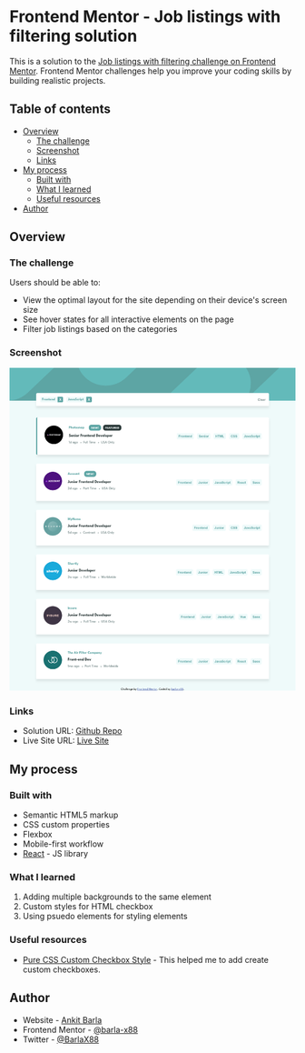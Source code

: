 # Frontend Mentor - Job listings with filtering solution

This is a solution to the [Job listings with filtering challenge on Frontend Mentor](https://www.frontendmentor.io/challenges/job-listings-with-filtering-ivstIPCt). Frontend Mentor challenges help you improve your coding skills by building realistic projects.

## Table of contents

- [Overview](#overview)
  - [The challenge](#the-challenge)
  - [Screenshot](#screenshot)
  - [Links](#links)
- [My process](#my-process)
  - [Built with](#built-with)
  - [What I learned](#what-i-learned)
  - [Useful resources](#useful-resources)
- [Author](#author)

## Overview

### The challenge

Users should be able to:

- View the optimal layout for the site depending on their device's screen size
- See hover states for all interactive elements on the page
- Filter job listings based on the categories

### Screenshot

![alt text](./screenshots/screenshot.png)

### Links

- Solution URL: [Github Repo](https://github.com/barla-x88/fm-job-listing)
- Live Site URL: [Live Site](https://fm-jobs.netlify.app/)

## My process

### Built with

- Semantic HTML5 markup
- CSS custom properties
- Flexbox
- Mobile-first workflow
- [React](https://reactjs.org/) - JS library

### What I learned

1. Adding multiple backgrounds to the same element
2. Custom styles for HTML checkbox
3. Using psuedo elements for styling elements

### Useful resources

- [Pure CSS Custom Checkbox Style](https://moderncss.dev/pure-css-custom-checkbox-style/) - This helped me to add create custom checkboxes.

## Author

- Website - [Ankit Barla](https://barla-x88.github.io/portfolio/)
- Frontend Mentor - [@barla-x88](https://www.frontendmentor.io/profile/barla-x88)
- Twitter - [@BarlaX88](https://twitter.com/BarlaX88)
